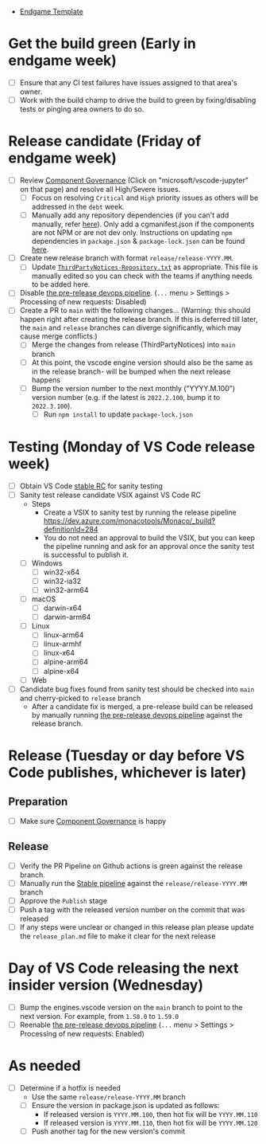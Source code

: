 * [Endgame Template](https://github.com/microsoft/vscode-jupyter/blob/main/.github/release_plan.md)

# Get the build green (Early in endgame week)

- [ ] Ensure that any CI test failures have issues assigned to that area's owner.
- [ ] Work with the build champ to drive the build to green by fixing/disabling tests or pinging area owners to do so.

# Release candidate (Friday of endgame week)
-   [ ] Review [Component Governance](https://dev.azure.com/monacotools/Monaco/_componentGovernance/191876) (Click on "microsoft/vscode-jupyter" on that page) and resolve all High/Severe issues.
    -   [ ] Focus on resolving `Critical` and `High` priority issues as others will be addressed in the `debt` week.
    -   [ ] Manually add any repository dependencies (if you can't add manually, refer [here](https://docs.opensource.microsoft.com/tools/cg/features/cgmanifest/)). Only add a cgmanifest.json if the components are not NPM or are not dev only.
        Instructions on updating `npm` dependencies in `package.json` & `package-lock.json` can be found [here](https://github.com/microsoft/vscode-jupyter/wiki/Resolving-Component-Governance-and-Dependabot-issues-(updating-package-lock.json)).
-   [ ] Create new release branch with format `release/release-YYYY.MM`.
    -   [ ] Update [`ThirdPartyNotices-Repository.txt`](https://github.com/Microsoft/vscode-jupyter/blob/main/ThirdPartyNotices-Repository.txt) as appropriate. This file is manually edited so you can check with the teams if anything needs to be added here.
-   [ ] Disable [the pre-release devops pipeline](https://dev.azure.com/monacotools/Monaco/_build?definitionId=283). (`...` menu > Settings > Processing of new requests: Disabled)
-   [ ] Create a PR to `main` with the following changes... (Warning: this should happen right after creating the release branch. If this is deferred till later, the `main` and `release` branches can diverge significantly, which may cause merge conflicts.)
    -   [ ] Merge the changes from release (ThirdPartyNotices) into `main` branch
    -   [ ] At this point, the vscode engine version should also be the same as in the release branch- will be bumped when the next release happens
    -   [ ] Bump the version number to the next monthly ("YYYY.M.100") version number (e.g. if the latest is `2022.2.100`, bump it to `2022.3.100`).
        -   [ ] Run `npm install` to update `package-lock.json`

# Testing (Monday of VS Code release week)

-  [ ] Obtain VS Code [stable RC](https://builds.code.visualstudio.com/builds/stable) for sanity testing
-  [ ] Sanity test release candidate VSIX against VS Code RC
   - Steps
     - Create a VSIX to sanity test by running the release pipeline https://dev.azure.com/monacotools/Monaco/_build?definitionId=284
     - You do not need an approval to build the VSIX, but you can keep the pipeline running and ask for an approval once the sanity test is successful to publish it.  
    - [ ] Windows
      - [ ] win32-x64
      - [ ] win32-ia32
      - [ ] win32-arm64
    - [ ] macOS
      - [ ] darwin-x64
      - [ ] darwin-arm64
    - [ ] Linux
      - [ ] linux-arm64
      - [ ] linux-armhf
      - [ ] linux-x64
      - [ ] alpine-arm64
      - [ ] alpine-x64
    - [ ] Web
-  [ ] Candidate bug fixes found from sanity test should be checked into `main` and cherry-picked to `release` branch
   -   After a candidate fix is merged, a pre-release build can be released by manually running [the pre-release devops pipeline](https://dev.azure.com/monacotools/Monaco/_build?definitionId=283) against the release branch.

# Release (Tuesday or day before VS Code publishes, whichever is later)

## Preparation

-   [ ] Make sure [Component Governance](https://dev.azure.com/monacotools/Monaco/_componentGovernance/191876) is happy

## Release

-   [ ] Verify the PR Pipeline on Github actions is green against the release branch.
-   [ ] Manually run the [Stable pipeline](https://dev.azure.com/monacotools/Monaco/_build?definitionId=284) against the `release/release-YYYY.MM` branch
-   [ ] Approve the `Publish` stage
-   [ ] Push a tag with the released version number on the commit that was released
-   [ ] If any steps were unclear or changed in this release plan please update the `release_plan.md` file to make it clear for the next release

# Day of VS Code releasing the next insider version (Wednesday)
-   [ ] Bump the engines.vscode version on the `main` branch to point to the next version. For example, from `1.58.0` to `1.59.0`
-   [ ] Reenable [the pre-release devops pipeline](https://dev.azure.com/monacotools/Monaco/_build?definitionId=283) (`...` menu > Settings > Processing of new requests: Enabled)

# As needed

-   [ ] Determine if a hotfix is needed
    -   Use the same `release/release-YYYY.MM` branch
    -   [ ] Ensure the version in package.json is updated as follows:
        * If released version is `YYYY.MM.100`, then hot fix will be `YYYY.MM.110`
        * If released version is `YYYY.MM.110`, then hot fix will be `YYYY.MM.120`
    -   [ ] Push another tag for the new version's commit
